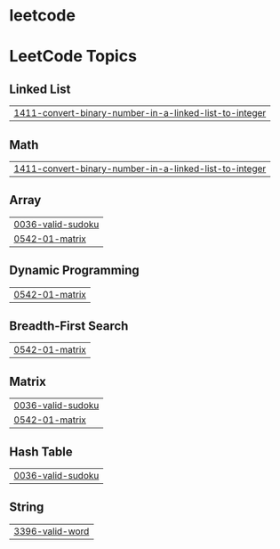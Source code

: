 # leetcode
<!---LeetCode Topics Start-->
# LeetCode Topics
## Linked List
|  |
| ------- |
| [1411-convert-binary-number-in-a-linked-list-to-integer](https://github.com/rudrarathore169/leetcode/tree/master/1411-convert-binary-number-in-a-linked-list-to-integer) |
## Math
|  |
| ------- |
| [1411-convert-binary-number-in-a-linked-list-to-integer](https://github.com/rudrarathore169/leetcode/tree/master/1411-convert-binary-number-in-a-linked-list-to-integer) |
## Array
|  |
| ------- |
| [0036-valid-sudoku](https://github.com/rudrarathore169/leetcode/tree/master/0036-valid-sudoku) |
| [0542-01-matrix](https://github.com/rudrarathore169/leetcode/tree/master/0542-01-matrix) |
## Dynamic Programming
|  |
| ------- |
| [0542-01-matrix](https://github.com/rudrarathore169/leetcode/tree/master/0542-01-matrix) |
## Breadth-First Search
|  |
| ------- |
| [0542-01-matrix](https://github.com/rudrarathore169/leetcode/tree/master/0542-01-matrix) |
## Matrix
|  |
| ------- |
| [0036-valid-sudoku](https://github.com/rudrarathore169/leetcode/tree/master/0036-valid-sudoku) |
| [0542-01-matrix](https://github.com/rudrarathore169/leetcode/tree/master/0542-01-matrix) |
## Hash Table
|  |
| ------- |
| [0036-valid-sudoku](https://github.com/rudrarathore169/leetcode/tree/master/0036-valid-sudoku) |
## String
|  |
| ------- |
| [3396-valid-word](https://github.com/rudrarathore169/leetcode/tree/master/3396-valid-word) |
<!---LeetCode Topics End-->